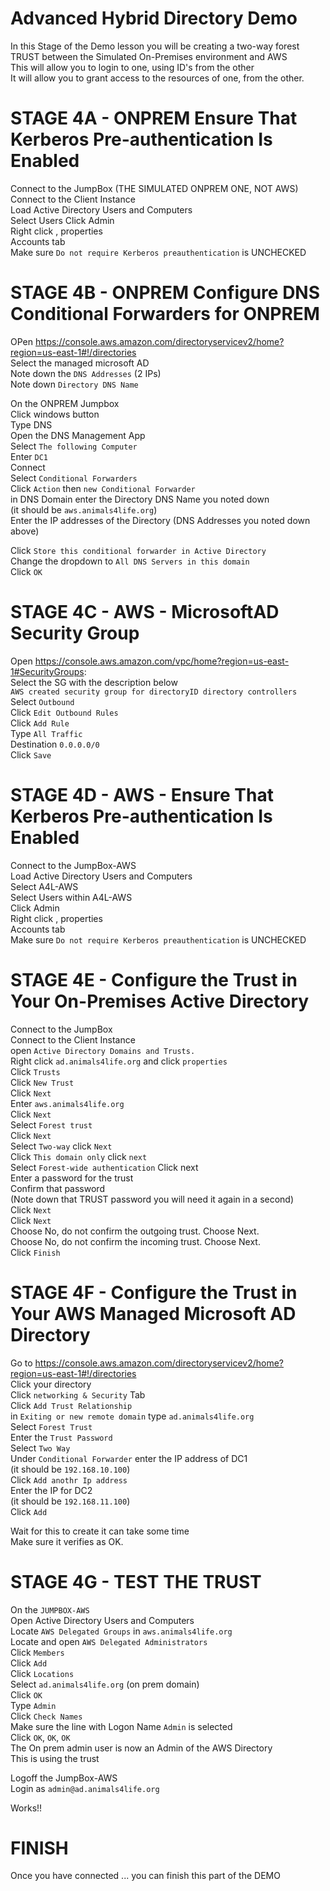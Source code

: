 # Advanced Hybrid Directory Demo

In this Stage of the Demo lesson you will be creating a two-way forest TRUST between the Simulated On-Premises environment and AWS  
This will allow you to login to one, using ID's from the other  
It will allow you to grant access to the resources of one, from the other.  

# STAGE 4A - ONPREM Ensure That Kerberos Pre-authentication Is Enabled

Connect to the JumpBox  (THE SIMULATED ONPREM ONE, NOT AWS)
Connect to the Client Instance  
Load Active Directory Users and Computers  
Select Users 
Click Admin  
Right click , properties  
Accounts tab  
Make sure `Do not require Kerberos preauthentication` is UNCHECKED  

# STAGE 4B - ONPREM Configure DNS Conditional Forwarders for ONPREM  

OPen https://console.aws.amazon.com/directoryservicev2/home?region=us-east-1#!/directories  
Select the managed microsoft AD  
Note down the `DNS Addresses` (2 IPs)  
Note down `Directory DNS Name`  

On the ONPREM Jumpbox  
Click windows button  
Type DNS  
Open the DNS Management App  
Select `The following Computer`  
Enter `DC1`  
Connect  
Select `Conditional Forwarders`  
Click `Action` then `new Conditional Forwarder`  
in DNS Domain enter the Directory DNS Name you noted down   
(it should be `aws.animals4life.org`)  
Enter the IP addresses of the Directory (DNS Addresses you noted down above)  

Click `Store this conditional forwarder in Active Directory`  
Change the dropdown to `All DNS Servers in this domain`  
Click `OK`  


# STAGE 4C - AWS - MicrosoftAD Security Group

Open https://console.aws.amazon.com/vpc/home?region=us-east-1#SecurityGroups:  
Select the SG with the description below  
`AWS created security group for directoryID directory controllers`  
Select `Outbound`  
Click `Edit Outbound Rules`   
Click `Add Rule`  
Type `All Traffic`  
Destination `0.0.0.0/0`  
Click `Save`  


# STAGE 4D - AWS - Ensure That Kerberos Pre-authentication Is Enabled  

Connect to the JumpBox-AWS  
Load Active Directory Users and Computers  
Select A4L-AWS  
Select Users within A4L-AWS  
Click Admin  
Right click , properties  
Accounts tab  
Make sure `Do not require Kerberos preauthentication` is UNCHECKED  

# STAGE 4E - Configure the Trust in Your On-Premises Active Directory

Connect to the JumpBox  
Connect to the Client Instance  
open `Active Directory Domains and Trusts.`  
Right click `ad.animals4life.org` and click `properties`  
Click `Trusts`  
Click `New Trust`  
Click `Next`  
Enter `aws.animals4life.org`  
Click `Next`  
Select `Forest trust`  
Click `Next`  
Select `Two-way` click `Next`  
Click `This domain only` click `next`  
Select `Forest-wide authentication` Click next  
Enter a password for the trust  
Confirm that password  
(Note down that TRUST password you will need it again in a second)  
Click `Next`  
Click `Next`  
Choose No, do not confirm the outgoing trust. Choose Next.  
Choose No, do not confirm the incoming trust. Choose Next.  
Click `Finish`  


# STAGE 4F - Configure the Trust in Your AWS Managed Microsoft AD Directory

Go to https://console.aws.amazon.com/directoryservicev2/home?region=us-east-1#!/directories  
Click your directory  
Click `networking & Security` Tab  
Click `Add Trust Relationship`  
in `Exiting or new remote domain` type `ad.animals4life.org`  
Select `Forest Trust`  
Enter the `Trust Password`  
Select `Two Way`  
Under `Conditional Forwarder` enter the IP address of DC1   
(it should be `192.168.10.100`)  
Click `Add anothr Ip address`  
Enter the IP for DC2  
(it should be `192.168.11.100`)  
Click `Add`  

Wait for this to create it can take some time  
Make sure it verifies as OK.  

# STAGE 4G - TEST THE TRUST  

On the `JUMPBOX-AWS`  
Open Active Directory Users and Computers  
Locate `AWS Delegated Groups` in `aws.animals4life.org`  
Locate and open `AWS Delegated Administrators`  
Click `Members`  
Click `Add`  
Click `Locations`  
Select `ad.animals4life.org` (on prem domain)  
Click `OK`  
Type `Admin`  
Click `Check Names`  
Make sure the line with Logon Name `Admin` is selected  
Click `OK`, `OK`, `OK`   
The On prem admin user is now an Admin of the AWS Directory  
This is using the trust  

Logoff the JumpBox-AWS  
Login as `admin@ad.animals4life.org`  

Works!!  

# FINISH  
Once you have connected ... you can finish this part of the DEMO  

